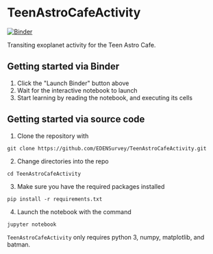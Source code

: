# TeenAstroCafeActivity

[![Binder](https://mybinder.org/badge_logo.svg)](https://mybinder.org/v2/gh/EDENSurvey/TeenAstroCafeActivity/master?filepath=activity.ipynb)

Transiting exoplanet activity for the Teen Astro Cafe.

## Getting started via Binder

1. Click the "Launch Binder" button above
2. Wait for the interactive notebook to launch
3. Start learning by reading the notebook, and executing its cells

## Getting started via source code

1. Clone the repository with 
```
git clone https://github.com/EDENSurvey/TeenAstroCafeActivity.git
```
2. Change directories into the repo
```
cd TeenAstroCafeActivity
```
3. Make sure you have the required packages installed
```
pip install -r requirements.txt
```
4. Launch the notebook with the command
```
jupyter notebook
```

`TeenAstroCafeActivity` only requires python 3, numpy, matplotlib, and batman.
